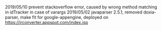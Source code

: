 
2019/05/10 prevent stackoverflow error, caused by wrong method matching in idTracker in case of varargs
2019/05/02 javaparser 2.5.1, removed doxia-parser, make fit for google-appengine, deployed on https://jrconverter.appspot.com/index.jsp